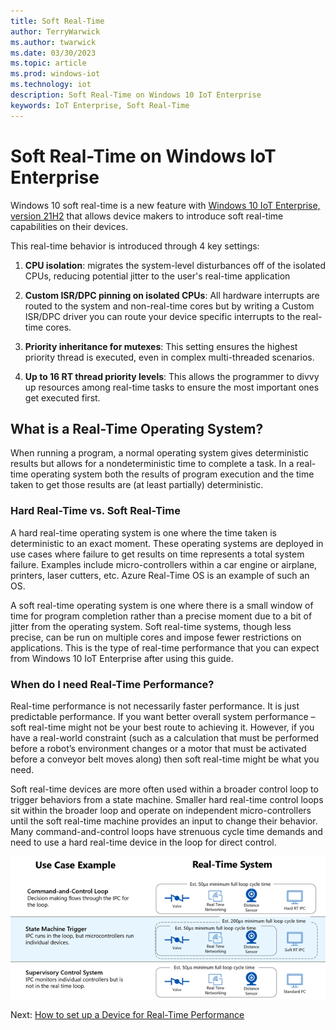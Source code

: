 ```yaml
---
title: Soft Real-Time
author: TerryWarwick
ms.author: twarwick
ms.date: 03/30/2023
ms.topic: article
ms.prod: windows-iot
ms.technology: iot
description: Soft Real-Time on Windows 10 IoT Enterprise
keywords: IoT Enterprise, Soft Real-Time
---
```


# Soft Real-Time on Windows IoT Enterprise

Windows 10 soft real-time is a new feature with [Windows 10 IoT Enterprise, version 21H2](/windows/iot/product-family/what's-new-in-windows-10-iot-enterprise-21h2) that allows device makers to introduce soft real-time capabilities on their devices.

This real-time behavior is introduced through 4 key settings:

1. **CPU isolation**: migrates the system-level disturbances off of the isolated CPUs, reducing potential jitter to the user's real-time application

2. **Custom ISR/DPC pinning on isolated CPUs**: All hardware interrupts are routed to the system and non-real-time cores but by writing a Custom ISR/DPC driver you can route your device specific interrupts to the real-time cores.

3. **Priority inheritance for mutexes**: This setting ensures the highest priority thread is executed, even in complex multi-threaded scenarios.

4. **Up to 16 RT thread priority levels**: This allows the programmer to divvy up resources among real-time tasks to ensure the most important ones get executed first.

## What is a Real-Time Operating System?

When running a program, a normal operating system gives deterministic results but allows for a nondeterministic time to complete a task. In a real-time operating system both the results of program execution and the time taken to get those results are (at least partially) deterministic.

### Hard Real-Time vs. Soft Real-Time

A hard real-time operating system is one where the time taken is deterministic to an exact moment. These operating systems are deployed in use cases where failure to get results on time represents a total system failure. Examples include micro-controllers within a car engine or airplane, printers, laser cutters, etc. Azure Real-Time OS is an example of such an OS.

A soft real-time operating system is one where there is a small window of time for program completion rather than a precise moment due to a bit of jitter from the operating system. Soft real-time systems, though less precise, can be run on multiple cores and impose fewer restrictions on applications. This is the type of real-time performance that you can expect from Windows 10 IoT Enterprise after using this guide.

### When do I need Real-Time Performance?

Real-time performance is not necessarily faster performance. It is just predictable performance. If you want better overall system performance – soft real-time might not be your best route to achieving it. However, if you have a real-world constraint (such as a calculation that must be performed before a robot’s environment changes or a motor that must be activated before a conveyor belt moves along) then soft real-time might be what you need.

Soft real-time devices are more often used within a broader control loop to trigger behaviors from a state machine. Smaller hard real-time control loops sit within the broader loop and operate on independent micro-controllers until the soft real-time machine provides an input to change their behavior. Many command-and-control loops have strenuous cycle time demands and need to use a hard real-time device in the loop for direct control.

![Soft Real-Time Use Cases](./media/Real-Time.png)

Next: [How to set up a Device for Real-Time Performance](/windows/iot/iot-enterprise/soft-real-time/soft-real-time-device?branch=pr-en-us-29)

